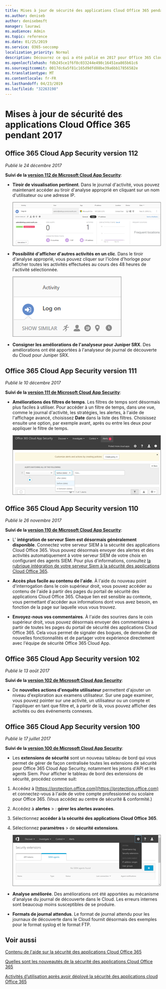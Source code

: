 ```yaml
---
title: Mises à jour de sécurité des applications Cloud Office 365 pendant 2017
ms.author: deniseb
author: denisebmsft
manager: laurawi
ms.audience: Admin
ms.topic: reference
ms.date: 01/25/2019
ms.service: O365-seccomp
localization_priority: Normal
description: Découvrez ce qui a été publié en 2017 pour Office 365 Cloud App Security
ms.openlocfilehash: fdb245ce1f6f8c033244e498c16451ea865b61c6
ms.sourcegitcommit: 0017dc6a5f81c165d9dfd88be39a6bb17856582e
ms.translationtype: MT
ms.contentlocale: fr-FR
ms.lasthandoff: 04/23/2019
ms.locfileid: "32263198"
---
```

# <a name="office-365-cloud-app-security-updates-during-2017"></a>Mises à jour de sécurité des applications Cloud Office 365 pendant 2017
    
## <a name="office-365-cloud-app-security-release-112"></a>Office 365 Cloud App Security version 112

*Publié le 24 décembre 2017* 
  
**Suivi de la [version 112 de Microsoft Cloud App Security](https://docs.microsoft.com/cloud-app-security/release-notes#cloud-app-security-release-112)**: 
  
- **Tiroir de visualisation pertinent**. Dans le journal d'activité, vous pouvez maintenant accéder au tiroir d'analyse approprié en cliquant sur un nom d'utilisateur ou une adresse IP. 
    
    ![Cliquez sur un nom d'utilisateur ou une adresse IP pour afficher le tiroir d'analyse approprié dans le journal d'activité.](media/8e32b3fa-8c0c-4c5e-b248-fe7d7e1b516d.png)
  
- **Possibilité d'afficher d'autres activités en un clic**. Dans le tiroir d'analyse approprié, vous pouvez cliquer sur l'icône d'horloge pour afficher toutes les activités effectuées au cours des 48 heures de l'activité sélectionnée. 
    
    ![Dans le tiroir Insights approprié, vous pouvez cliquer sur l'icône d'horloge pour afficher les activités réalisées dans les 48 heures après l'activité sélectionnée.](media/c6c96aa0-98e5-4205-8873-45f8d6fd0843.png)
  
- **Consigner les améliorations de l'analyseur pour Juniper SRX**. Des améliorations ont été apportées à l'analyseur de journal de découverte du Cloud pour Juniper SRX. 
    
## <a name="office-365-cloud-app-security-release-111"></a>Office 365 Cloud App Security version 111

*Publié le 10 décembre 2017* 
  
**Suivi de la [version 111 de Microsoft Cloud App Security](https://docs.microsoft.com/cloud-app-security/release-notes#cloud-app-security-release-111)**: 
  
- **Améliorations des filtres de temps**. Les filtres de temps sont désormais plus faciles à utiliser. Pour accéder à un filtre de temps, dans une vue, comme le journal d'activité, les stratégies, les alertes, à l'aide de l'affichage avancé, choisissez **Date** dans la liste des filtres. Choisissez ensuite une option, par exemple avant, après ou entre les deux pour appliquer le filtre de temps. 
    
    ![Utilisez le filtre date pour afficher les informations avant, après ou entre les dates.](media/9dbb2a10-f68f-413b-8b4e-88911152cb92.png)
  
## <a name="office-365-cloud-app-security-release-110"></a>Office 365 Cloud App Security version 110

*Publié le 26 novembre 2017* 
  
**Suivi de la [version 110 de Microsoft Cloud App Security](https://docs.microsoft.com/cloud-app-security/release-notes#cloud-app-security-release-110)**: 
  
- L' **intégration de serveur Siem est désormais généralement disponible**. Connectez votre serveur SIEM à la sécurité des applications Cloud Office 365. Vous pouvez désormais envoyer des alertes et des activités automatiquement à votre serveur SIEM de votre choix en configurant des agents SIEM. Pour plus d'informations, consultez [la rubrique intégration de votre serveur Siem à la sécurité des applications Cloud Office 365](integrate-your-siem-server-with-office-365-cas.md).
    
- **Accès plus facile au contenu de l'aide**. À l'aide du nouveau point d'interrogation dans le coin supérieur droit, vous pouvez accéder au contenu de l'aide à partir des pages du portail de sécurité des applications Cloud Office 365. Chaque lien est sensible au contexte, vous permettant d'accéder aux informations dont vous avez besoin, en fonction de la page sur laquelle vous vous trouvez. 
    
- **Envoyez-nous vos commentaires**. À l'aide des sourires dans le coin supérieur droit, vous pouvez désormais envoyer des commentaires à partir de toutes les pages du portail de sécurité des applications Cloud Office 365. Cela vous permet de signaler des bogues, de demander de nouvelles fonctionnalités et de partager votre expérience directement avec l'équipe de sécurité Office 365 Cloud App. 
    
## <a name="office-365-cloud-app-security-release-102"></a>Office 365 Cloud App Security version 102

*Publié le 13 août 2017* 
  
**Suivi de la [version 102 de Microsoft Cloud App Security](https://docs.microsoft.com/cloud-app-security/release-notes#cloud-app-security-release-102)**: 
  
- De **nouvelles actions d'enquête utilisateur** permettent d'ajouter un niveau d'exploration aux examens utilisateur. Sur une page examiner, vous pouvez pointer sur une activité, un utilisateur ou un compte et l'appliquer en tant que filtre et, à partir de là, vous pouvez afficher des activités ou des événements connexes. 
    
## <a name="office-365-cloud-app-security-release-100"></a>Office 365 Cloud App Security version 100

*Publié le 17 juillet 2017* 
  
**Suivi de la [version 100 de Microsoft Cloud App Security](https://docs.microsoft.com/cloud-app-security/release-notes#cloud-app-security-release-100)**: 
  
- Les **extensions de sécurité** sont un nouveau tableau de bord qui vous permet de gérer de façon centralisée toutes les extensions de sécurité pour Office 365 Cloud App Security, notamment les jetons d'API et les agents Siem. Pour afficher le tableau de bord des extensions de sécurité, procédez comme suit: 
    
1. Accédez à [https://protection.office.com](https://protection.office.com) et connectez-vous à l'aide de votre compte professionnel ou scolaire pour Office 365. (Vous accédez au centre de sécurité &amp; conformité.) 
    
2. Accédez à **alertes** \> : **gérer les alertes avancées**.
    
3. Sélectionnez **accéder à la sécurité des applications Cloud Office 365**.
  
4. Sélectionnez **paramètres** \> de **sécurité extensions**.
    
    ![Dans le portail ASM, sélectionnez paramètres \> de sécurité des paramètres.](media/f03d47a1-91ff-41b9-9baf-b514cffe41a8.png)
  
- **Analyse améliorée**. Des améliorations ont été apportées au mécanisme d'analyse du journal de découverte dans le Cloud. Les erreurs internes sont beaucoup moins susceptibles de se produire. 
    
- **Formats de journal attendus**. Le format de journal attendu pour les journaux de découverte dans le Cloud fournit désormais des exemples pour le format syslog et le format FTP. 
    
## <a name="related-topics"></a>Voir aussi

[Contenu de l'aide sur la sécurité des applications Cloud Office 365](office-365-cas-help.md)

[Quelles sont les nouveautés de la sécurité des applications Cloud Office 365](new-in-office-365-cas.md)
  
[Activités d’utilisation après avoir déployé la sécurité des applications cloud Office 365](utilization-activities-for-ocas.md)

